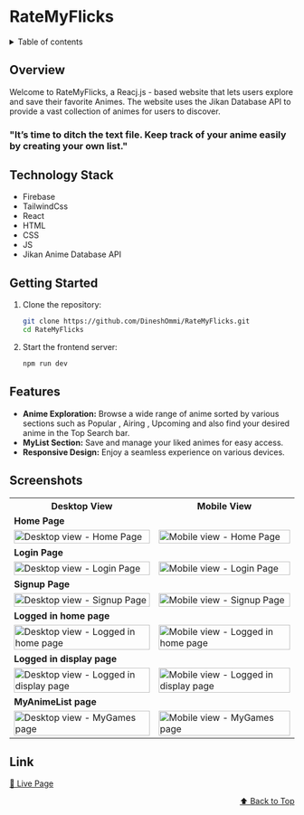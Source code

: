 <div id="top"></div>

# RateMyFlicks

<details>
<summary>Table of contents</summary>

-   [Overview](#overview)
-   [Technology Stack](#technology-stack)
-   [Getting Started](#getting-started)
-   [Features](#features)
-   [Screenshots](#screenshots)
-   [Link](#link)

</details>

## Overview

Welcome to RateMyFlicks, a Reacj.js - based website that lets users explore and save their favorite Animes. The website uses the Jikan Database API to provide a vast collection of animes for users to discover.
<h3>"It’s time to ditch the text file. Keep track of your anime easily by creating your own list."</h3>

## Technology Stack

- Firebase
- TailwindCss
- React
- HTML
- CSS
- JS
- Jikan Anime Database API

## Getting Started

1. Clone the repository:

   ```bash
   git clone https://github.com/DineshOmmi/RateMyFlicks.git
   cd RateMyFlicks
   ```

2. Start the frontend server:
   ```bash
   npm run dev
   ```

## Features

- **Anime Exploration:** Browse a wide range of anime sorted by various sections such as Popular , Airing , Upcoming and also find your desired anime in the Top Search bar.
- **MyList Section:** Save and manage your liked animes for easy access.
- **Responsive Design:** Enjoy a seamless experience on various devices.

## Screenshots

<table>
    <tr>
        <th>Desktop View</th>
        <th>Mobile View</th>
    </tr>
    <tr>
      <td colspan="3" style="text-align: left;font-weight: bold;">Home Page</td>
    </tr>
    <tr>
        <td>
            <img src="https://github.com/user-attachments/assets/f27f6b29-0059-414a-8619-80383c9c6655" width="100%" title="Desktop view - Home Page"/>
        </td>
        <td>
            <img src="https://github.com/user-attachments/assets/5f3c2c4c-b16e-4564-a06e-dd6f09a853a1" width="100%" title="Mobile view - Home Page"/>
        </td>
    </tr>
    <tr>
      <td colspan="3" style="text-align: left;font-weight: bold;">Login Page</td>
    </tr>
    <tr>
        <td>
            <img src="https://github.com/user-attachments/assets/5845e597-c411-41e4-96a1-0d2fac47ab69" width="100%" title="Desktop view - Login Page"/>
        </td>
        <td>
            <img src="https://github.com/user-attachments/assets/5e15abbe-2acf-44d9-b707-3c72747654a3" width="100%" title="Mobile view - Login Page"/>
        </td>
    </tr>
    <tr>
      <td colspan="3" style="text-align: left;font-weight: bold;">Signup Page</td>
    </tr>
    <tr>
        <td>
            <img src="https://github.com/user-attachments/assets/6bfa7d33-eb67-4fb2-a232-aa1111d43b8b" width="100%" title="Desktop view - Signup Page"/>
        </td>
        <td>
            <img src="https://github.com/user-attachments/assets/ab152311-6216-4a5d-8aa3-825226375243" width="100%" title="Mobile view - Signup Page"/>
        </td>
    </tr>
    <tr>
      <td colspan="3" style="text-align: left;font-weight: bold;">Logged in home page</td>
    </tr>
    <tr>
        <td>
            <img src="https://github.com/user-attachments/assets/81479644-abfb-42ae-906f-a1356c8e766e" width="100%" title="Desktop view - Logged in home page"/>
        </td>
        <td>
            <img src="https://github.com/user-attachments/assets/73dc1b6a-ddc5-40e9-9361-0e9041ed93fe" width="100%" title="Mobile view - Logged in home page"/>
        </td>
    </tr> 
    <tr>
      <td colspan="3" style="text-align: left;font-weight: bold;">Logged in display page</td>
    </tr>
    <tr>
        <td>
            <img src="https://github.com/user-attachments/assets/35688c89-2512-449a-a476-8fbafc504dd6" width="100%" title="Desktop view - Logged in display page"/>
        </td>
        <td>
            <img src="https://github.com/user-attachments/assets/091ad7f6-6f76-4552-bfd6-e608ac10c464" width="100%" title="Mobile view - Logged in display page"/>
        </td>
    </tr> 
    <tr>
      <td colspan="3" style="text-align: left;font-weight: bold;">MyAnimeList page</td>
    </tr>
    <tr>
        <td>
            <img src="https://github.com/user-attachments/assets/503b60ee-184f-4947-bebb-bfbbe2509e0c" width="100%" title="Desktop view - MyGames page"/>
        </td>
        <td>
            <img src="https://github.com/user-attachments/assets/0275f165-31f5-442b-8d18-8321c047a2cd" width="100%" title="Mobile view - MyGames page"/>
        </td>
    </tr> 
</table>

## Link
[🚀 Live Page](https://ratemyflicks.netlify.app/)

<p align="right"><a href="#top">⬆️ Back to Top</a></p>
